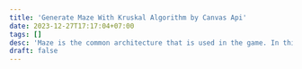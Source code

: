 ```yaml
---
title: 'Generate Maze With Kruskal Algorithm by Canvas Api'
date: 2023-12-27T17:17:04+07:00
tags: []
desc: 'Maze is the common architecture that is used in the game. In this article, we will create a simple maze by Canvas API (web).'
draft: false
---
```

